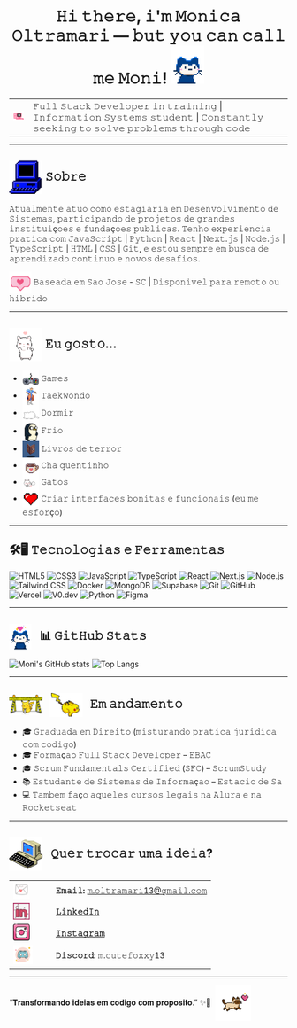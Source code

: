 <h1 align="center">
  𝙷𝚒 𝚝𝚑𝚎𝚛𝚎, 𝚒'𝚖 𝙼𝚘𝚗𝚒𝚌𝚊 𝙾𝚕𝚝𝚛𝚊𝚖𝚊𝚛𝚒 — 𝚋𝚞𝚝 𝚢𝚘𝚞 𝚌𝚊𝚗 𝚌𝚊𝚕𝚕 𝚖𝚎 𝙼𝚘𝚗𝚒!  <img src="https://raw.githubusercontent.com/M-Oltramari/M-Oltramari/main/assets/logo-cat.gif" width="60" />
</h1>


<table align="center">
  <tr>
    <td style="vertical-align: middle;">
      <img src="https://raw.githubusercontent.com/M-Oltramari/M-Oltramari/main/assets/computer-bunny.gif" width="60" />
    </td>
    <td style="padding-left: 10px; vertical-align: middle; font-size: 16px;">
      𝙵𝚞𝚕𝚕 𝚂𝚝𝚊𝚌𝚔 𝙳𝚎𝚟𝚎𝚕𝚘𝚙𝚎𝚛 𝚒𝚗 𝚝𝚛𝚊𝚒𝚗𝚒𝚗𝚐 | 𝙸𝚗𝚏𝚘𝚛𝚖𝚊𝚝𝚒𝚘𝚗 𝚂𝚢𝚜𝚝𝚎𝚖𝚜 𝚜𝚝𝚞𝚍𝚎𝚗𝚝 | 𝙲𝚘𝚗𝚜𝚝𝚊𝚗𝚝𝚕𝚢 𝚜𝚎𝚎𝚔𝚒𝚗𝚐 𝚝𝚘 𝚜𝚘𝚕𝚟𝚎 𝚙𝚛𝚘𝚋𝚕𝚎𝚖𝚜 𝚝𝚑𝚛𝚘𝚞𝚐𝚑 𝚌𝚘𝚍𝚎
    </td>
  </tr>
</table>


---

## <img src="https://raw.githubusercontent.com/M-Oltramari/M-Oltramari/main/assets/computer.gif" width="60" style="vertical-align: middle;" /> 𝚂𝚘𝚋𝚛𝚎

𝙰𝚝𝚞𝚊𝚕𝚖𝚎𝚗𝚝𝚎 𝚊𝚝𝚞𝚘 𝚌𝚘𝚖𝚘 𝚎𝚜𝚝𝚊𝚐𝚒𝚊𝚛𝚒𝚊 𝚎𝚖 𝙳𝚎𝚜𝚎𝚗𝚟𝚘𝚕𝚟𝚒𝚖𝚎𝚗𝚝𝚘 𝚍𝚎 𝚂𝚒𝚜𝚝𝚎𝚖𝚊𝚜, 𝚙𝚊𝚛𝚝𝚒𝚌𝚒𝚙𝚊𝚗𝚍𝚘 𝚍𝚎 𝚙𝚛𝚘𝚓𝚎𝚝𝚘𝚜 𝚍𝚎 𝚐𝚛𝚊𝚗𝚍𝚎𝚜 𝚒𝚗𝚜𝚝𝚒𝚝𝚞𝚒ç𝚘𝚎𝚜 𝚎 𝚏𝚞𝚗𝚍𝚊ç𝚘𝚎𝚜 𝚙𝚞𝚋𝚕𝚒𝚌𝚊𝚜.
𝚃𝚎𝚗𝚑𝚘 𝚎𝚡𝚙𝚎𝚛𝚒𝚎𝚗𝚌𝚒𝚊 𝚙𝚛𝚊𝚝𝚒𝚌𝚊 𝚌𝚘𝚖 𝙹𝚊𝚟𝚊𝚂𝚌𝚛𝚒𝚙𝚝 | 𝙿𝚢𝚝𝚑𝚘𝚗 | 𝚁𝚎𝚊𝚌𝚝 | 𝙽𝚎𝚡𝚝.𝚓𝚜 | 𝙽𝚘𝚍𝚎.𝚓𝚜 | 𝚃𝚢𝚙𝚎𝚂𝚌𝚛𝚒𝚙𝚝 | 𝙷𝚃𝙼𝙻 | 𝙲𝚂𝚂 | 𝙶𝚒𝚝, 𝚎 𝚎𝚜𝚝𝚘𝚞 𝚜𝚎𝚖𝚙𝚛𝚎 𝚎𝚖 𝚋𝚞𝚜𝚌𝚊 𝚍𝚎 𝚊𝚙𝚛𝚎𝚗𝚍𝚒𝚣𝚊𝚍𝚘 𝚌𝚘𝚗𝚝𝚒𝚗𝚞𝚘 𝚎 𝚗𝚘𝚟𝚘𝚜 𝚍𝚎𝚜𝚊𝚏𝚒𝚘𝚜.

<p>
  <img src="https://raw.githubusercontent.com/M-Oltramari/M-Oltramari/main/assets/heart-baloom.gif" width="40" style="vertical-align: middle;" />
  𝙱𝚊𝚜𝚎𝚊𝚍𝚊 𝚎𝚖 𝚂𝚊𝚘 𝙹𝚘𝚜𝚎 - 𝚂𝙲 | 𝙳𝚒𝚜𝚙𝚘𝚗𝚒𝚟𝚎𝚕 𝚙𝚊𝚛𝚊 𝚛𝚎𝚖𝚘𝚝𝚘 𝚘𝚞 𝚑𝚒𝚋𝚛𝚒𝚍𝚘
</p>

---

<h2>
  <img src="https://raw.githubusercontent.com/M-Oltramari/M-Oltramari/main/assets/cat-heart-white.gif" width="60" style="vertical-align: middle;" />
  𝙴𝚞 𝚐𝚘𝚜𝚝𝚘...
</h2>

<ul>
  <li><img src="https://raw.githubusercontent.com/M-Oltramari/M-Oltramari/main/assets/game.gif" width="30" style="vertical-align: middle;" /> 𝙶𝚊𝚖𝚎𝚜

</li>
   <li><img src="https://raw.githubusercontent.com/M-Oltramari/M-Oltramari/main/assets/chun-taek-2.gif" width="30" style="vertical-align: middle;" /> 𝚃𝚊𝚎𝚔𝚠𝚘𝚗𝚍𝚘
</li>
  <li><img src="https://raw.githubusercontent.com/M-Oltramari/M-Oltramari/main/assets/sleep-cat.gif" width="30" style="vertical-align: middle;" /> 𝙳𝚘𝚛𝚖𝚒𝚛</li>
  <li><img src="https://raw.githubusercontent.com/M-Oltramari/M-Oltramari/main/assets/gunter.gif" width="30" style="vertical-align: middle;" /> 𝙵𝚛𝚒𝚘</li>
  <li><img src="https://raw.githubusercontent.com/M-Oltramari/M-Oltramari/main/assets/book.gif" width="30" style="vertical-align: middle;" /> 𝙻𝚒𝚟𝚛𝚘𝚜 𝚍𝚎 𝚝𝚎𝚛𝚛𝚘𝚛</li>
  <li><img src="https://raw.githubusercontent.com/M-Oltramari/M-Oltramari/main/assets/coffee-pixel.gif" width="30" style="vertical-align: middle;" /> 𝙲𝚑𝚊 𝚚𝚞𝚎𝚗𝚝𝚒𝚗𝚑𝚘</li>
  <li><img src="https://raw.githubusercontent.com/M-Oltramari/M-Oltramari/main/assets/cat-heart-1-white.gif" width="30" style="vertical-align: middle;" /> 𝙶𝚊𝚝𝚘𝚜</li>
  <li><img src="https://raw.githubusercontent.com/M-Oltramari/M-Oltramari/main/assets/pixel-heart.gif" width="30" style="vertical-align: middle;" /> 𝙲𝚛𝚒𝚊𝚛 𝚒𝚗𝚝𝚎𝚛𝚏𝚊𝚌𝚎𝚜 𝚋𝚘𝚗𝚒𝚝𝚊𝚜 𝚎 𝚏𝚞𝚗𝚌𝚒𝚘𝚗𝚊𝚒𝚜 (𝚎𝚞 𝚖𝚎 𝚎𝚜𝚏𝚘𝚛ç𝚘)</li>
</ul>


---

## 🛠️🖥️ 𝚃𝚎𝚌𝚗𝚘𝚕𝚘𝚐𝚒𝚊𝚜 𝚎 𝙵𝚎𝚛𝚛𝚊𝚖𝚎𝚗𝚝𝚊𝚜

![HTML5](https://img.shields.io/badge/HTML5-%23E34F26?style=for-the-badge&logo=html5&logoColor=white)
![CSS3](https://img.shields.io/badge/CSS3-%231572B6?style=for-the-badge&logo=css3&logoColor=white)
![JavaScript](https://img.shields.io/badge/JS-%23F7DF1E?style=for-the-badge&logo=javascript&logoColor=black)
![TypeScript](https://img.shields.io/badge/TS-%233178C6?style=for-the-badge&logo=typescript&logoColor=white)
![React](https://img.shields.io/badge/React-%2361DAFB?style=for-the-badge&logo=react&logoColor=white)
![Next.js](https://img.shields.io/badge/Next.js-%23000000?style=for-the-badge&logo=next.js&logoColor=white)
![Node.js](https://img.shields.io/badge/Node.js-%23339933?style=for-the-badge&logo=node.js&logoColor=white)
![Tailwind CSS](https://img.shields.io/badge/Tailwind-%2338B2AC?style=for-the-badge&logo=tailwind-css&logoColor=white)
![Docker](https://img.shields.io/badge/Docker-%232496ED?style=for-the-badge&logo=docker&logoColor=white)
![MongoDB](https://img.shields.io/badge/MongoDB-%2347A248?style=for-the-badge&logo=mongodb&logoColor=white)
![Supabase](https://img.shields.io/badge/Supabase-%2300E091?style=for-the-badge&logo=supabase&logoColor=white)
![Git](https://img.shields.io/badge/Git-%23F05032?style=for-the-badge&logo=git&logoColor=white)
![GitHub](https://img.shields.io/badge/GitHub-%23181717?style=for-the-badge&logo=github&logoColor=white)
![Vercel](https://img.shields.io/badge/Vercel-%23000000?style=for-the-badge&logo=vercel&logoColor=white)
![V0.dev](https://img.shields.io/badge/V0.dev-%23000000?style=for-the-badge&logo=data:image/svg+xml;base64,PHN2ZyB4bWxucz0naHR0cDovL3d3dy53My5vcmcvMjAwMC9zdmcnIHZpZXdCb3g9JzAgMCAzMiAzMic+PHBhdGggZD0nTTI2Ljc3IDBIMTYuNzhsLTMuMjQgNS41TDUuMjQgMCAwIDguMjdMNi42MSAxNmwtNi42MSA3LjczTDcuNTMgMzIgMTYuNzggMjQuMjIgMjUuOTIgMzIgMzIgMjMuNzMgMjUuNCAxNiAzMiA4LjI3TDI2Ljc3IDAnIGZpbGw9JyNmZmYnLz48L3N2Zz4=&logoColor=white)
![Python](https://img.shields.io/badge/Python-%233776AB?style=for-the-badge&logo=python&logoColor=white)
![Figma](https://img.shields.io/badge/Figma-%23F24E1E?style=for-the-badge&logo=figma&logoColor=white)

---
 <h2>
  <img src="https://raw.githubusercontent.com/M-Oltramari/M-Oltramari/main/assets/logo-catlover.gif"
       width="40"
       style="vertical-align: middle; margin-right: 10px;" />
  📊 𝙶𝚒𝚝𝙷𝚞𝚋 𝚂𝚝𝚊𝚝𝚜
</h2>


![Moni's GitHub stats](https://github-readme-stats.vercel.app/api?username=M-Oltramari&show_icons=true&theme=radical)
![Top Langs](https://github-readme-stats.vercel.app/api/top-langs/?username=M-Oltramari&layout=compact&theme=radical)

---

<h2>
  <img src="https://raw.githubusercontent.com/M-Oltramari/M-Oltramari/main/assets/pikachu-constru.gif" width="60" style="vertical-align: middle; margin-right: 8px;" />
  <img src="https://raw.githubusercontent.com/M-Oltramari/M-Oltramari/main/assets/pikachu.gif" width="60" style="vertical-align: middle; margin-right: 8px;" />
  𝙴𝚖 𝚊𝚗𝚍𝚊𝚖𝚎𝚗𝚝𝚘
</h2>

<ul>
  <li>🎓 𝙶𝚛𝚊𝚍𝚞𝚊𝚍𝚊 𝚎𝚖 𝙳𝚒𝚛𝚎𝚒𝚝𝚘 (𝚖𝚒𝚜𝚝𝚞𝚛𝚊𝚗𝚍𝚘 𝚙𝚛𝚊𝚝𝚒𝚌𝚊 𝚓𝚞𝚛𝚒𝚍𝚒𝚌𝚊 𝚌𝚘𝚖 𝚌𝚘𝚍𝚒𝚐𝚘)</li>
  <li>🎓 𝙵𝚘𝚛𝚖𝚊ç𝚊𝚘 𝙵𝚞𝚕𝚕 𝚂𝚝𝚊𝚌𝚔 𝙳𝚎𝚟𝚎𝚕𝚘𝚙𝚎𝚛 – 𝙴𝙱𝙰𝙲</li>
  <li>🎓 𝚂𝚌𝚛𝚞𝚖 𝙵𝚞𝚗𝚍𝚊𝚖𝚎𝚗𝚝𝚊𝚕𝚜 𝙲𝚎𝚛𝚝𝚒𝚏𝚒𝚎𝚍 (𝚂𝙵𝙲) – 𝚂𝚌𝚛𝚞𝚖𝚂𝚝𝚞𝚍𝚢</li>
  <li>📚 𝙴𝚜𝚝𝚞𝚍𝚊𝚗𝚝𝚎 𝚍𝚎 𝚂𝚒𝚜𝚝𝚎𝚖𝚊𝚜 𝚍𝚎 𝙸𝚗𝚏𝚘𝚛𝚖𝚊ç𝚊𝚘 – 𝙴𝚜𝚝𝚊𝚌𝚒𝚘 𝚍𝚎 𝚂𝚊</li>
  <li>💻 𝚃𝚊𝚖𝚋𝚎𝚖 𝚏𝚊ç𝚘 𝚊𝚚𝚞𝚎𝚕𝚎𝚜 𝚌𝚞𝚛𝚜𝚘𝚜 𝚕𝚎𝚐𝚊𝚒𝚜 𝚗𝚊 𝙰𝚕𝚞𝚛𝚊 𝚎 𝚗𝚊 𝚁𝚘𝚌𝚔𝚎𝚝𝚜𝚎𝚊𝚝
</li>
</ul>

---

<h2>
  <img src="https://raw.githubusercontent.com/M-Oltramari/M-Oltramari/main/assets/computer-lover.gif"
       width="60"
       style="vertical-align: middle; margin-right: 10px;" />
  𝚀𝚞𝚎𝚛 𝚝𝚛𝚘𝚌𝚊𝚛 𝚞𝚖𝚊 𝚒𝚍𝚎𝚒𝚊?
</h2>

<table>
  <tr>
    <td style="width: 60px; vertical-align: middle; padding-right: 10px;">
      <img src="https://raw.githubusercontent.com/M-Oltramari/M-Oltramari/main/assets/mail.gif" width="30" />
    </td>
    <td style="vertical-align: middle;">
      <strong>𝙴𝚖𝚊𝚒𝚕:</strong> <a href="mailto:m.oltramari13@gmail.com">𝚖.𝚘𝚕𝚝𝚛𝚊𝚖𝚊𝚛𝚒13@𝚐𝚖𝚊𝚒𝚕.𝚌𝚘𝚖</a>
    </td>
  </tr>

  <tr>
    <td style="width: 60px; vertical-align: middle; padding-right: 10px;">
      <img src="https://raw.githubusercontent.com/M-Oltramari/M-Oltramari/main/assets/link.svg" width="30" />
    </td>
    <td style="vertical-align: middle;">
      <strong><a href="https://www.linkedin.com/in/m-oltramari" target="_blank">𝙻𝚒𝚗𝚔𝚎𝚍𝙸𝚗</a></strong>
    </td>
  </tr>

  <tr>
    <td style="width: 60px; vertical-align: middle; padding-right: 10px;">
      <img src="https://raw.githubusercontent.com/M-Oltramari/M-Oltramari/main/assets/insta.svg" width="30" />
    </td>
    <td style="vertical-align: middle;">
      <strong><a href="https://www.instagram.com/heey.monica" target="_blank">𝙸𝚗𝚜𝚝𝚊𝚐𝚛𝚊𝚖
</a></strong>
    </td>
  </tr>

  <tr>
    <td style="width: 60px; vertical-align: middle; padding-right: 10px;">
      <a href="https://discord.com/users/785674232625364992" target="_blank">
        <img src="https://raw.githubusercontent.com/M-Oltramari/M-Oltramari/main/assets/Disc.svg" width="35" />
      </a>
    </td>
    <td style="vertical-align: middle;">
      <strong>𝙳𝚒𝚜𝚌𝚘𝚛𝚍:</strong> 𝚖.𝚌𝚞𝚝𝚎𝚏𝚘𝚡𝚡𝚢13
    </td>
  </tr>
</table>


---
<p style="line-height: 1; display: flex; align-items: center;">
  “𝐓𝐫𝐚𝐧𝐬𝐟𝐨𝐫𝐦𝐚𝐧𝐝𝐨 𝐢𝐝𝐞𝐢𝐚𝐬 𝐞𝐦 𝐜𝐨𝐝𝐢𝐠𝐨 𝐜𝐨𝐦 𝐩𝐫𝐨𝐩𝐨𝐬𝐢𝐭𝐨.”
 ✨🧁
  <img src="https://raw.githubusercontent.com/M-Oltramari/M-Oltramari/main/assets/siames-.png"
       width="65"
       style="margin-left: 8px;" />
</p>


